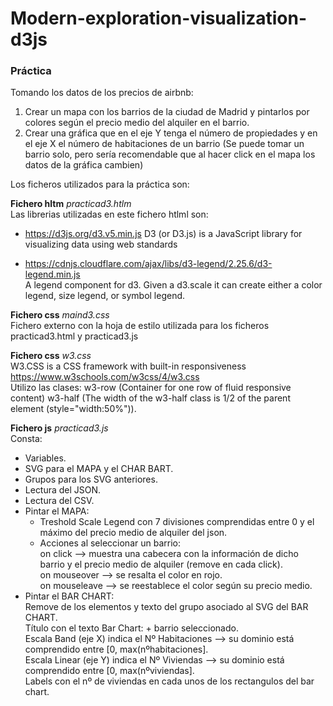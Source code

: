 # Modern-exploration-visualization-d3js


### Práctica

Tomando los datos de los precios de airbnb:
1. Crear un mapa con los barrios de la ciudad de Madrid y pintarlos por colores según el precio medio del alquiler en el barrio.
2. Crear una gráfica que en el eje Y tenga el número de propiedades y en el eje X el número de habitaciones de un barrio (Se puede tomar un barrio  solo, pero sería recomendable que al hacer click en el mapa los datos de la gráfica cambien)

Los ficheros utilizados para la práctica son:

**Fichero hltm** *practicad3.htlm*  
Las librerias utilizadas en este fichero htlml son:
- https://d3js.org/d3.v5.min.js  D3 (or D3.js) is a JavaScript library for visualizing data using web standards
  
- https://cdnjs.cloudflare.com/ajax/libs/d3-legend/2.25.6/d3-legend.min.js  
  A legend component for d3. Given a d3.scale it can create either a color legend, size legend, or symbol legend.
  
**Fichero css** *maind3.css*  
Fichero externo con la hoja de estilo utilizada para los ficheros practicad3.html y practicad3.js

**Fichero css** *w3.css*  
W3.CSS is a CSS framework with built-in responsiveness https://www.w3schools.com/w3css/4/w3.css  
Utilizo las clases:
  w3-row	(Container for one row of fluid responsive content)
  w3-half (The width of the w3-half class is 1/2 of the parent element (style="width:50%")).

**Fichero js** *practicad3.js*  
Consta:

  - Variables.  
  - SVG para el MAPA y el CHAR BART.  
  - Grupos para los SVG anteriores.  
  - Lectura del JSON.  
  - Lectura del CSV.  
  - Pintar el MAPA:  
    - Treshold Scale Legend con 7 divisiones comprendidas entre 0 y el máximo del precio medio de alquiler del json.  
    - Acciones al seleccionar un barrio:  
      on click --> muestra una cabecera con la información de dicho barrio y el precio medio de alquiler (remove en cada click).  
      on mouseover  --> se resalta el color en rojo.  
      on mouseleave --> se reestablece el color según su precio medio.    
  - Pintar el BAR CHART:  
    Remove de los elementos y texto del grupo asociado al SVG del BAR CHART.  
    Título con el texto Bar Chart: + barrio seleccionado.  
    Escala Band (eje X) indica el Nº Habitaciones --> su dominio está comprendido entre [0, max(nºhabitaciones].  
    Escala Linear (eje Y) indica el Nº Viviendas -->  su dominio está comprendido entre [0, max(nºviviendas].  
    Labels con el nº de viviendas en cada unos de los rectangulos del bar chart.





